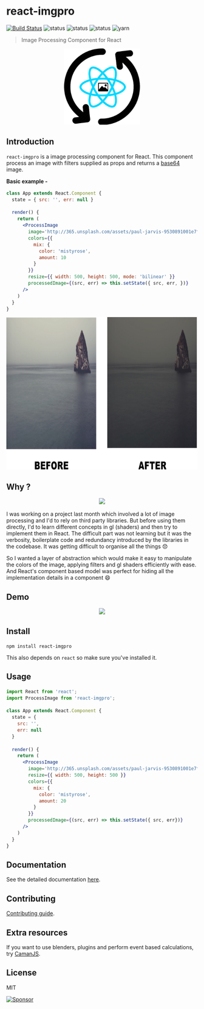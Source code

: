 # react-imgpro
[![Build Status](https://travis-ci.org/nitin42/react-imgpro.svg?branch=master)](https://travis-ci.org/nitin42/react-imgpro)
![status](https://img.shields.io/badge/version-1.2.1-brightgreen.svg)
![status](https://img.shields.io/badge/size-13.1KB-brightgreen.svg)
![status](https://img.shields.io/badge/status-stable-brightgreen.svg)
![yarn](https://img.shields.io/badge/yarn-0.21.3-blue.svg)

> Image Processing Component for React

<p align="center">
  <img src="./images/react-impro.png" height="200" width="200">
</p>

## Introduction

`react-imgpro` is a image processing component for React. This component process an image with filters supplied as props and returns a [base64](https://en.wikipedia.org/wiki/Base64) image. 

**Basic example -**

```jsx
class App extends React.Component {
  state = { src: '', err: null }
  
  render() {
    return (
      <ProcessImage
        image='http://365.unsplash.com/assets/paul-jarvis-9530891001e7f4ccfcef9f3d7a2afecd.jpg'
        colors={{
          mix: {
            color: 'mistyrose',
            amount: 10
          }
        }}
        resize={{ width: 500, height: 500, mode: 'bilinear' }}
        processedImage={(src, err) => this.setState({ src, err, })}
      />     
    )
  }
}
```

<p align="center">
<img src="./images/introduction.jpg" height="400" width="800">
</p>

## Why ?

<p align="center">
  <img src="https://i.gyazo.com/16f09cba02f9dfeb272cc574f9fbbcff.png">
</p>

I was working on a project last month which involved a lot of image processing and I'd to rely on third party libraries. But before using them directly, I'd to learn different concepts in gl (shaders) and then try to implement them in React. The difficult part was not learning but it was the verbosity, boilerplate code and redundancy introduced by the libraries in the codebase. It was getting difficult to organise all the things 😞

So I wanted a layer of abstraction which would make it easy to manipulate the colors of the image, applying filters and gl shaders efficiently with ease. And React's component based model was perfect for hiding all the implementation details in a component 😄 

## Demo

<p align="center">
  <img src="http://g.recordit.co/XmhTiP84TD.gif">
</p>

## Install

```
npm install react-imgpro
```

This also depends on `react` so make sure you've installed it.


## Usage

```jsx
import React from 'react';
import ProcessImage from 'react-imgpro';

class App extends React.Component {
  state = {
    src: '',
    err: null
  }
  
  render() {
    return (
      <ProcessImage
        image='http://365.unsplash.com/assets/paul-jarvis-9530891001e7f4ccfcef9f3d7a2afecd.jpg'
        resize={{ width: 500, height: 500 }}
        colors={{
          mix: {
            color: 'mistyrose',
            amount: 20
          }
        }}
        processedImage={(src, err) => this.setState({ src, err})}
      />
    )
  }
}

```

## Documentation

See the detailed documentation [here](./Docs).

## Contributing

[Contributing guide](https://github.com/nitin42/react-imgpro/blob/master/Docs/CONTRIBUTING.MD).


## Extra resources

If you want to use blenders, plugins and perform event based calculations, try [CamanJS](http://camanjs.com/).

## License

MIT

<a href="https://app.codesponsor.io/link/FCRW65HPiwhNtebDx2tTc53E/nitin42/react-imgpro" rel="nofollow"><img src="https://app.codesponsor.io/embed/FCRW65HPiwhNtebDx2tTc53E/nitin42/react-imgpro.svg" style="width: 888px; height: 68px;" alt="Sponsor" /></a>
